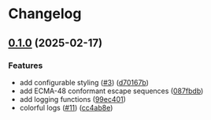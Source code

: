 # Changelog

## [0.1.0](https://github.com/Servostar/shuttle/compare/v0.0.0...v0.1.0) (2025-02-17)


### Features

* add configurable styling ([#3](https://github.com/Servostar/shuttle/issues/3)) ([d70167b](https://github.com/Servostar/shuttle/commit/d70167bda62e9f924c8214b67b4887f68492b9db))
* add ECMA-48 conformant escape sequences ([087fbdb](https://github.com/Servostar/shuttle/commit/087fbdbb5ec5aee671de9ab24ad8dbd097ce36ef))
* add logging functions ([99ec401](https://github.com/Servostar/shuttle/commit/99ec401c8ab48f213246e0e493f307aabd173b1d))
* colorful logs ([#11](https://github.com/Servostar/shuttle/issues/11)) ([cc4ab8e](https://github.com/Servostar/shuttle/commit/cc4ab8ef3092758b9078c6cd35faeda0190a4e5b))
